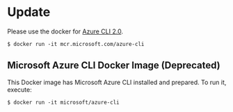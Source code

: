 # Update
Please use the docker for [Azure CLI 2.0](https://hub.docker.com/_/microsoft-azure-cli).

    $ docker run -it mcr.microsoft.com/azure-cli

## Microsoft Azure CLI Docker Image (Deprecated)

This Docker image has Microsoft Azure CLI installed and prepared. To run it, execute:

    $ docker run -it microsoft/azure-cli

